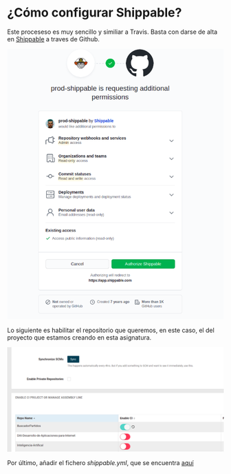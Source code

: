 # ¿Cómo configurar Shippable?
Este proceseso es muy sencillo y similiar a Travis. Basta con darse de alta en [Shippable](https://app.shippable.com/) a traves de Github.

![Shippable](https://github.com/antonioml97/BuscadorPartidos/blob/master/docs/img/Shippable.png)

Lo siguiente es habilitar el repositorio que queremos, en este caso, el del proyecto que estamos creando en esta asignatura. 

![ShippableRepro](https://github.com/antonioml97/BuscadorPartidos/blob/master/docs/img/shippable-Repro.png)

Por último, añadir el fichero *shippable.yml*, que se encuentra [aquí](https://github.com/antonioml97/BuscadorPartidos/blob/master/shippable.yml)